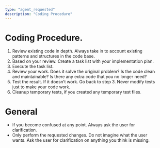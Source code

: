 ```yaml
---
type: "agent_requested"
description: "Coding Procedure"
---
```

# Coding Procedure.

1. Review existing code in depth. Always take in to account existing patterns and structures in the code base.
2. Based on your review. Create a task list with your implementation plan.
3. Execute the task list.
4. Review your work. Does it solve the original problem? Is the code clean and maintainable? Is there any extra code that you no longer need?
5. Test the result. If it doesn't work. Go back to step 3. Never modify tests just to make your code work.
6. Cleanup temporary tests, if you created any temporary test files.

# General 
- If you become confused at any point. Always ask the user for clarification. 
- Only perform the requested changes. Do not imagine what the user wants. Ask the user for clarification on anything you think is missing.